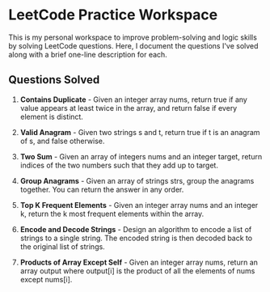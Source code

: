 # LeetCode Practice Workspace

This is my personal workspace to improve problem-solving and logic skills by solving LeetCode questions. Here, I document the questions I've solved along with a brief one-line description for each.

## Questions Solved

1. **Contains Duplicate** - Given an integer array nums, return true if any value appears at least twice in the array, and return false if every element is distinct.

2. **Valid Anagram** - Given two strings s and t, return true if t is an anagram of s, and false otherwise.

3. **Two Sum** - Given an array of integers nums and an integer target, return indices of the two numbers such that they add up to target.

4. **Group Anagrams** - Given an array of strings strs, group the anagrams together. You can return the answer in any order.

5. **Top K Frequent Elements** - Given an integer array nums and an integer k, return the k most frequent elements within the array.

6. **Encode and Decode Strings** - Design an algorithm to encode a list of strings to a single string. The encoded string is then decoded back to the original list of strings.

7. **Products of Array Except Self** - Given an integer array nums, return an array output where output[i] is the product of all the elements of nums except nums[i].